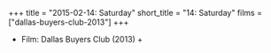+++
title = "2015-02-14: Saturday"
short_title = "14: Saturday"
films = ["dallas-buyers-club-2013"]
+++


* Film: Dallas Buyers Club (2013) +
